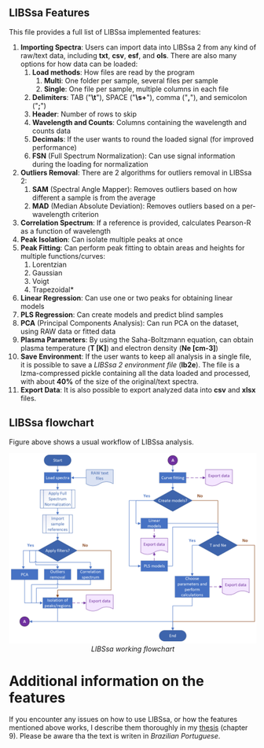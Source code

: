 ## LIBSsa Features

This file provides a full list of LIBSsa implemented features:

1. **Importing Spectra**: Users can import data into LIBSsa 2 from any kind of raw/text data, including **txt**, **csv**, **esf**, and **ols**.
There are also many options for how data can be loaded:
   1. **Load methods**: How files are read by the program
      1. **Multi**: One folder per sample, several files per sample
      2. **Single**: One file per sample, multiple columns in each file
   2. **Delimiters**: TAB ("**\t**"), SPACE ("**\s+**"), comma ("**,**"), and semicolon ("**;**")
   3. **Header**: Number of rows to skip
   4. **Wavelength and Counts**: Columns containing the wavelength and counts data
   5. **Decimals**: If the user wants to round the loaded signal (for improved performance)
   6. **FSN** (Full Spectrum Normalization): Can use signal information during the loading for normalization
2. **Outliers Removal**: There are 2 algorithms for outliers removal in LIBSsa 2:
   1. **SAM** (Spectral Angle Mapper): Removes outliers based on how different a sample is from the average
   2. **MAD** (Median Absolute Deviation): Removes outliers based on a per-wavelength criterion
3. **Correlation Spectrum**: If a reference is provided, calculates Pearson-R as a function of wavelength
4. **Peak Isolation**: Can isolate multiple peaks at once
5. **Peak Fitting**: Can perform peak fitting to obtain areas and heights for multiple functions/curves:
   1. Lorentzian
   2. Gaussian
   3. Voigt
   4. Trapezoidal*
6. **Linear Regression**: Can use one or two peaks for obtaining linear models
7. **PLS Regression**: Can create models and predict blind samples
8. **PCA** (Principal Components Analysis): Can run PCA on the dataset, using RAW data or fitted data
9. **Plasma Parameters**: By using the Saha-Boltzmann equation, can obtain plasma temperature (**T [K]**) and electron density (**Ne [cm-3]**)
10. **Save Environment**: If the user wants to keep all analysis in a single file, it is possible to save a _LIBSsa 2 environment file_ (**lb2e**).
The file is a lzma-compressed pickle containing all the data loaded and processed, with about **40%** of the size of the original/text spectra.
11. **Export Data**: It is also possible to export analyzed data into **csv** and **xlsx** files.

## LIBSsa flowchart

Figure above shows a usual workflow of LIBSsa analysis.

<p align="center">
	<a href=""><img alt="libssa_flowchart" src="./pic/libssa_fluxogram.png" width="900em"></a>
	<i>LIBSsa working flowchart</i>
</p>

# Additional information on the features

If you encounter any issues on how to use LIBSsa, or how the features mentioned above works, I describe them thoroughly in my 
[thesis](https://repositorio.ufscar.br/handle/ufscar/18072) (chapter 9). Please be aware tha the text is writen in _Brazilian Portuguese_. 